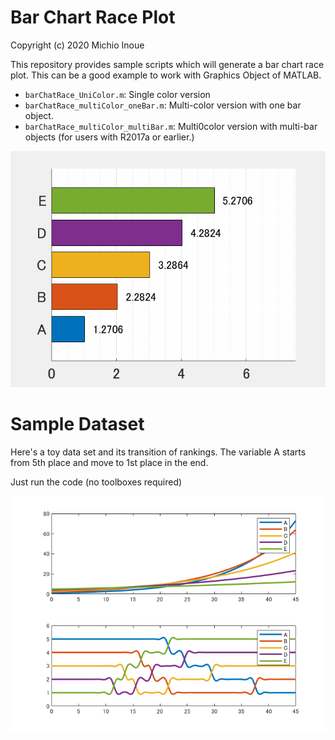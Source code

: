 # Bar Chart Race Plot
Copyright (c) 2020 Michio Inoue


This repository provides sample scripts which will generate a bar chart race plot. This can be a good example to work with Graphics Object of MATLAB.

- `barChatRace_UniColor.m`: Single color version
- `barChatRace_multiColor_oneBar.m`: Multi-color version with one bar object.
- `barChatRace_multiColor_multiBar.m`: Multi0color version with multi-bar objects (for users with R2017a or earlier.)

![image_0.png](README_images/barChartRace_MultiColor.gif)


# Sample Dataset


Here's a toy data set and its transition of rankings. The variable A starts from 5th place and move to 1st place in the end. 

Just run the code (no toolboxes required)


![image_1.png](README_images/image_1.png)


